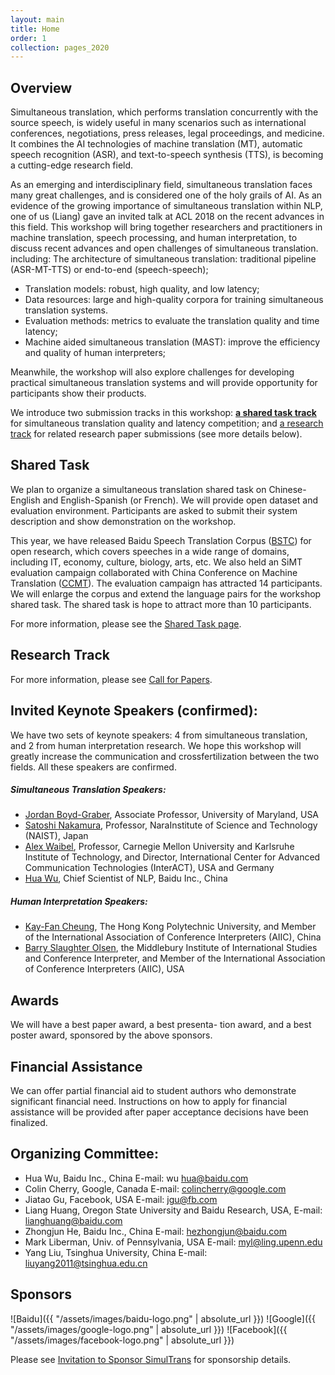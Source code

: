 ```yaml
---
layout: main
title: Home
order: 1
collection: pages_2020
---
```


## Overview

Simultaneous translation, which performs translation concurrently with the source speech, is widely useful in many scenarios such as international conferences, negotiations, press releases, legal proceedings, and medicine. It combines the AI technologies of machine translation (MT), automatic speech recognition (ASR), and text-to-speech synthesis (TTS), is becoming a cutting-edge research field.

As an emerging and interdisciplinary field, simultaneous translation faces many great challenges, and is considered one of the holy grails of AI. As an evidence of the growing importance of simultaneous translation within NLP, one of us (Liang) gave an invited talk at ACL 2018 on the recent advances in this field. This workshop will bring together researchers and practitioners in machine translation, speech processing, and human interpretation, to discuss recent advances and open challenges of simultaneous translation. including:
The architecture of simultaneous translation: traditional pipeline (ASR-MT-TTS) or end-to-end (speech-speech);
- Translation models: robust, high quality, and low latency;
- Data resources: large and high-quality corpora for training simultaneous translation systems.
- Evaluation methods: metrics to evaluate the translation quality and time latency;
- Machine aided simultaneous translation (MAST): improve the efficiency and quality of human interpreters;

Meanwhile, the workshop will also explore challenges for developing practical simultaneous translation systems and will provide opportunity for participants show their products.


We introduce two submission tracks in this workshop: [**a shared task track**](shared) for simultaneous translation quality and latency competition; and [a research track](cfp) for related research paper submissions (see more details below).


## Shared Task
We plan to organize a simultaneous translation shared task on Chinese-English and English-Spanish (or French). We will provide open dataset and evaluation environment. Participants are asked to submit their system description and show demonstration on the workshop.

This year, we have released Baidu Speech Translation Corpus ([BSTC](https://ai.baidu.com/broad/subordinate?dataset=bstc)) for open research, which covers speeches in a wide range of domains, including IT, economy, culture, biology, arts, etc. We also held an SiMT evaluation campaign collaborated with China Conference on Machine Translation ([CCMT](http://ccmt2019.jxnu.edu.cn/page/main1923/pctz.htm)). The evaluation campaign has attracted 14 participants.
We will enlarge the corpus and extend the language pairs for the workshop shared task. The shared task is hope to attract more than 10 participants.

For more information, please see the [Shared Task page](shared).


## Research Track


For more information, please see [Call for Papers](cfp).



## Invited Keynote Speakers (confirmed):

We have two sets of keynote speakers: 4 from simultaneous translation, and 2 from human interpretation research. We hope this workshop will greatly increase the communication and crossfertilization between the two fields. All these speakers are confirmed.

##### Simultaneous Translation Speakers:

- [Jordan Boyd-Graber](http://users.umiacs.umd.edu/~jbg), Associate Professor, University of Maryland, USA
- [Satoshi Nakamura](http://ahclab.naist.jp/Prof.Nakamura/index_e.html), Professor, NaraInstitute of Science and Technology (NAIST), Japan
- [Alex Waibel](https://www.cs.cmu.edu/~ahw/), Professor, Carnegie Mellon University and Karlsruhe Institute of Technology, and Director, International Center for Advanced Communication Technologies (InterACT), USA and Germany
- [Hua Wu](http://research.baidu.com/People/index-view?id=121), Chief Scientist of NLP, Baidu Inc., China

##### Human Interpretation Speakers:

- [Kay-Fan Cheung](https://www.polyu.edu.hk/cbs/cts/en/people/members/58-dr-cheung-kay-fan-andrew), The Hong Kong Polytechnic University, and Member of the International Association of Conference Interpreters (AIIC), China
- [Barry Slaughter Olsen](https://www.middlebury.edu/institute/people/barry-slaughter-olsen), the Middlebury Institute of International Studies and Conference Interpreter, and Member of the International Association of Conference Interpreters (AIIC), USA

## Awards
We will have a best paper award, a best presenta- tion award, and a best poster award, sponsored by the above sponsors.

## Financial Assistance
We can offer partial financial aid to student authors who demonstrate significant financial need.
Instructions on how to apply for financial assistance will be provided after paper acceptance decisions have been finalized.

## Organizing Committee:

- Hua Wu, Baidu Inc., China E-mail: wu hua@baidu.com
- Colin Cherry, Google, Canada E-mail: colincherry@google.com
- Jiatao Gu, Facebook, USA E-mail: jgu@fb.com
- Liang Huang, Oregon State University and Baidu Research, USA, E-mail: lianghuang@baidu.com
- Zhongjun He, Baidu Inc., China E-mail: hezhongjun@baidu.com
- Mark Liberman, Univ. of Pennsylvania, USA E-mail: myl@ling.upenn.edu
- Yang Liu, Tsinghua University, China E-mail: liuyang2011@tsinghua.edu.cn


## Sponsors
![Baidu]({{ "/assets/images/baidu-logo.png" | absolute_url }})
![Google]({{ "/assets/images/google-logo.png" | absolute_url }})
![Facebook]({{ "/assets/images/facebook-logo.png" | absolute_url }})


Please see [Invitation to Sponsor SimulTrans](assets/docs/sponsorship.pdf) for sponsorship details.
